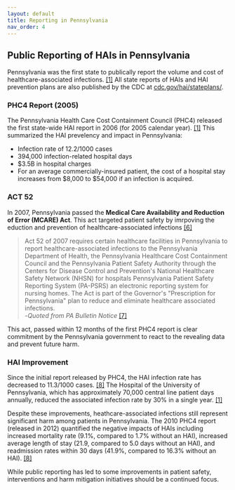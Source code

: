 ```yaml
---
layout: default
title: Reporting in Pennsylvania
nav_order: 4
---
```


## Public Reporting of HAIs in Pennsylvania

Pennsylvania was the first state to publically report the volume and cost of healthcare-associated infections. [[1]](https://rauchb.github.io/HCM-5101/sources.html#1) All state reports of HAIs and HAI prevention plans are also published by the CDC at [cdc.gov/hai/stateplans/](https://www.cdc.gov/hai/stateplans/state-hai-plans/pa.html).

### PHC4 Report (2005)
 The Pennsylvania Health Care Cost Containment Council (PHC4) released the first state-wide HAI report in 2006 (for 2005 calendar year). [[1]](https://rauchb.github.io/HCM-5101/sources.html#1) This summarized the HAI prevelency and impact in Pennsylvania:
- Infection rate of 12.2/1000 cases
- 394,000 infection-related hospital days
- $3.5B in hospital charges
- For an average commercially-insured patient, the cost of a hospital stay increases from $8,000 to $54,000 if an infection is acquired.


### ACT 52  
In 2007, Pennsylvania passed the **Medical Care Availability and Reduction of Error (MCARE) Act**. This act targeted patient safety by imrpoving the eduction and prevention of healthcare-associated infections [[6]](https://rauchb.github.io/HCM-5101/sources.html#6)

>Act 52 of 2007 requires certain healthcare facilities in Pennsylvania to report healthcare-associated
>infections to the Pennsylvania Department of Health, the Pennsylvania Healthcare Cost Containment Council 
>and the Pennsylvania Patient Safety Authority through the Centers for Disease Control and Prevention's 
>National Healthcare Safety Network (NHSN) for hospitals Pennsylvania Patient Safety Reporting System 
>(PA-PSRS) an electronic reporting system for nursing homes. The Act is part of the Governor's "Prescription 
>for Pennsylvania" plan to reduce and eliminate healthcare associated infections.  
>-_Quoted from PA Bulletin Notice_ [[7]](https://rauchb.github.io/HCM-5101/sources.html#7)

This act, passed within 12 months of the first PHC4 report is clear commitment by the Pennsylvania government to react to the revealing data and prevent future harm.

### HAI Improvement
Since the initial report released by PHC4, the HAI infection rate has decreased to 11.3/1000 cases. [[8]](https://rauchb.github.io/HCM-5101/sources.html#8) The Hospital of the University of Pennsylvania, which has approximately 70,000 central line patient days annually, reduced the associated infection rate by 30% in a single year. [[1]](https://rauchb.github.io/HCM-5101/sources.html#1) 

Despite these improvements, heathcare-associated infections still represent significant harm among patients in Pennsylvania. The 2010 PHC4 report (released in 2012) quantified the negative impacts of HAIs including increased mortality rate (9.1%, compared to 1.7% without an HAI), increased average length of stay (21.9, compared to 5.0 days without an HAI), and readmission rates within 30 days (41.9%, compared to 16.3% without an HAI). [[8]](https://rauchb.github.io/HCM-5101/sources.html#8) 

While public reporting has led to some improvements in patient safety, interventions and harm mitigation initiatives should be a continued focus. 

